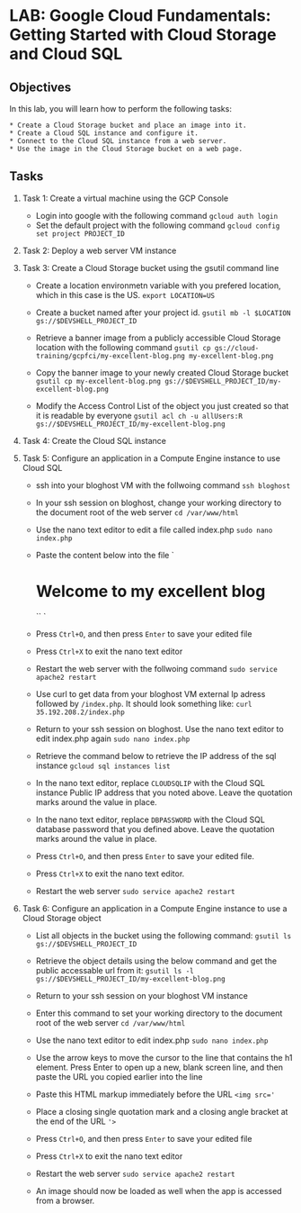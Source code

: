 # LAB: Google Cloud Fundamentals: Getting Started with Cloud Storage and Cloud SQL

## Objectives

In this lab, you will learn how to perform the following tasks:

	* Create a Cloud Storage bucket and place an image into it.
	* Create a Cloud SQL instance and configure it.
	* Connect to the Cloud SQL instance from a web server.
	* Use the image in the Cloud Storage bucket on a web page.


## Tasks
1. Task 1: Create a virtual machine using the GCP Console
	- Login into google with the following command
		`gcloud auth login`
	- Set the default project with the following command
		`gcloud config set project PROJECT_ID`

2. Task 2: Deploy a web server VM instance

3. Task 3: Create a Cloud Storage bucket using the gsutil command line
	- Create a location environmetn variable with you prefered location, which in this case is the US.
		`export LOCATION=US`

	- Create a bucket named after your project id.
		`gsutil mb -l $LOCATION gs://$DEVSHELL_PROJECT_ID`

	- Retrieve a banner image from a publicly accessible Cloud Storage location with the following command
		`gsutil cp gs://cloud-training/gcpfci/my-excellent-blog.png my-excellent-blog.png`

	- Copy the banner image to your newly created Cloud Storage bucket
		`gsutil cp my-excellent-blog.png gs://$DEVSHELL_PROJECT_ID/my-excellent-blog.png`

	- Modify the Access Control List of the object you just created so that it is readable by everyone
		`gsutil acl ch -u allUsers:R gs://$DEVSHELL_PROJECT_ID/my-excellent-blog.png`


4. Task 4: Create the Cloud SQL instance

5. Task 5: Configure an application in a Compute Engine instance to use Cloud SQL
	- ssh into your bloghost VM with the follwoing command
		`ssh bloghost`

	- In your ssh session on bloghost, change your working directory to the document root of the web server
		`cd /var/www/html`

	- Use the nano text editor to edit a file called index.php
		`sudo nano index.php`

	- Paste the content below into the file
		`<html>
		<head><title>Welcome to my excellent blog</title></head>
		<body>
		<h1>Welcome to my excellent blog</h1>
		<?php
		 $dbserver = "CLOUDSQLIP";
		$dbuser = "blogdbuser";
		$dbpassword = "DBPASSWORD";
		// In a production blog, we would not store the MySQL
		// password in the document root. Instead, we would store it in a
		// configuration file elsewhere on the web server VM instance.
		`
		`$conn = new mysqli($dbserver, $dbuser, $dbpassword);
		``
		if (mysqli_connect_error()) {
		        echo ("Database connection failed: " . mysqli_connect_error());
		} else {
		        echo ("Database connection succeeded.");
		}
		?>``
		</body></html>
		`

	- Press `Ctrl+O`, and then press `Enter` to save your edited file

	- Press `Ctrl+X` to exit the nano text editor

	- Restart the web server with the follwoing command
	 	`sudo service apache2 restart`

	- Use curl to get data from your bloghost VM external Ip adress followed by `/index.php`. It should look something like:
		`curl 35.192.208.2/index.php`

	- Return to your ssh session on bloghost. Use the nano text editor to edit index.php again
		`sudo nano index.php`
	
	- Retrieve the command below to retrieve the IP address of the sql instance
		`gcloud sql instances list`

	- In the nano text editor, replace `CLOUDSQLIP` with the Cloud SQL instance Public IP address that you noted above. Leave the quotation marks around the value in place.

	- In the nano text editor, replace `DBPASSWORD` with the Cloud SQL database password that you defined above. Leave the quotation marks around the value in place.

	- Press `Ctrl+O`, and then press `Enter` to save your edited file.

	- Press `Ctrl+X` to exit the nano text editor.

	- Restart the web server
		`sudo service apache2 restart`


6. Task 6: Configure an application in a Compute Engine instance to use a Cloud Storage object
	- List all objects in the bucket using the following command:
		`gsutil ls gs://$DEVSHELL_PROJECT_ID`

	- Retrieve the object details using the below command and get the public accessable url from it:
		`gsutil ls -l gs://$DEVSHELL_PROJECT_ID/my-excellent-blog.png`
	- Return to your ssh session on your bloghost VM instance
	- Enter this command to set your working directory to the document root of the web server
		`cd /var/www/html`
	- Use the nano text editor to edit index.php
		`sudo nano index.php`
	- Use the arrow keys to move the cursor to the line that contains the h1 element. Press Enter to open up a new, blank screen line, and then paste the URL you copied earlier into the line
	- Paste this HTML markup immediately before the URL
		`<img src='`
	- Place a closing single quotation mark and a closing angle bracket at the end of the URL
		`'>`
	- Press `Ctrl+O`, and then press `Enter` to save your edited file
	- Press `Ctrl+X` to exit the nano text editor
	- Restart the web server
		`sudo service apache2 restart`
	- An image should now be loaded as well when the app is accessed from a browser.